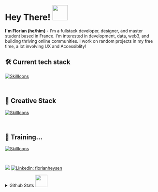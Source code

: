 # Hey There! <img src="https://media.giphy.com/media/VgCDAzcKvsR6OM0uWg/giphy.gif" width="50">
**I'm Florian (he/him)** -  I'm a fullstack developer, designer, and master student based in France. I'm interested in development, data, web3, and building thriving online communities. I work on random projects in my free time, a lot involving UX and Accessiblity!

## 🛠️ Current tech stack 

[![SkillIcons](https://skillicons.dev/icons?i=js,ts,html,css,tailwind,react,nextjs,github,graphql,postgres,prisma)](https://florianh.dev/techstack)

<br />

## 🎨 Creative Stack
  
[![SkillIcons](https://skillicons.dev/icons?i=ps,ai,pr,ae,figma,blender)](https://florianh.dev/creative)

<br />

## 📂 Training…
  
[![SkillIcons](https://skillicons.dev/icons?i=,rust,golang,heroku,cloudflare,workers,gcp,aws,firebase,supabase)](https://florianh.dev/training)

<br />

![](https://dcbadge.vercel.app/api/shield/170526147107356672?style=flat&compact=true)
[![Linkedin: florianheysen](https://img.shields.io/badge/-florianheysen-blue?style=flat-square&logo=Linkedin&logoColor=white&link=https://www.linkedin.com/in/florianheysen/)](https://www.linkedin.com/in/florian-heysen/?locale=en_US)

<details>
  <summary>Github Stats <img src="https://media.giphy.com/media/WUlplcMpOCEmTGBtBW/giphy.gif" width="40"></summary>
  
  <a href="#">![Github stats](https://github-readme-stats.vercel.app/api?username=florianheysen&theme=blueberry&count_private=true&hide_border=true&line_height=20)</a>
  <a href="#">![Top Langs](https://github-readme-stats.vercel.app/api/top-langs/?username=florianheysen&layout=compact&theme=blueberry&count_private=true&hide_border=true)</a>
</details>
